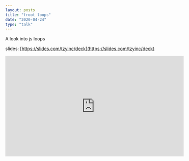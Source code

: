 ```yaml
---
layout: posts
title: "froot loops"
date: "2020-04-24"
type: "talk"
---
```


A look into js loops

slides: [https://slides.com/tzyinc/deck](https://slides.com/tzyinc/deck)

<iframe width="560" height="315" src="https://www.youtube.com/watch?v=UxkI6dF06R8" frameborder="0" allow="accelerometer; autoplay; encrypted-media; gyroscope; picture-in-picture" allowfullscreen></iframe>
